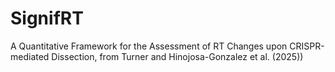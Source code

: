 # SignifRT
A Quantitative Framework for the Assessment of RT Changes upon CRISPR-mediated Dissection, from Turner and Hinojosa-Gonzalez et al. (2025))
